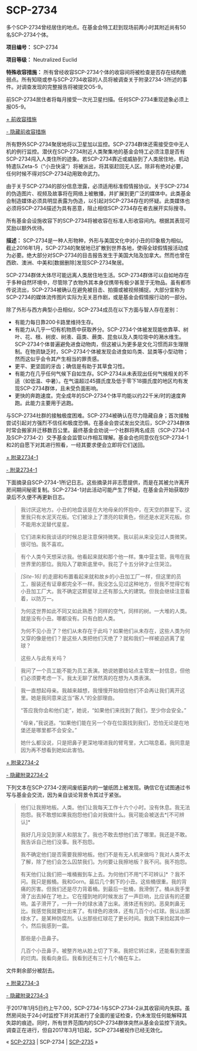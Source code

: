 # SCP-2734
                        




多个SCP-2734曾经居住的地点。在基金会特工赶到现场前两小时其附近尚有50名SCP-2734个体。



**项目编号：** SCP-2734

**项目等级：** Neutralized Euclid

**特殊收容措施：** 所有曾经收容SCP-2734个体的收容间将被检查是否存在结构脆弱点。所有知晓或参与SCP-2734收容的人员将被调查关于附录2734-3所述的事件。对调查发现的完整报告将被提交O5-9。

前SCP-2734居住者将每月接受一次光卫星扫描。任何SCP-2734重现迹象必须上报O5-9。


<a shape='rect' class='collapsible-block-link' href='javascript:;'>+&#160;&#21069;&#25910;&#23481;&#25514;&#26045;</a>

<a shape='rect' class='collapsible-block-link' href='javascript:;'>-&#160;&#38544;&#34255;&#21069;&#25910;&#23481;&#25514;&#26045;</a>

所有野外SCP-2734聚居地将以卫星加以监控。SCP-2734群体还需接受空中无人机的例行监控。潜伏在SCP-2734附近人类聚集地的基金会特工必须注意是否有SCP-2734闯入人类住所的迹象。若SCP-2734靠近或威胁到了人类居住地，机动特遣队Zeta-5（“小丑快滚”）将被派出，将其驱赶回无人区。除非有绝对必要，任何时候不得对SCP-2734动用致命武力。

由于关于SCP-2734的部分信息泄露，必须适用标准假情报协议。关于SCP-2734的伪造图片、视频及故事将在网络上被散播，并扩展到更广泛的媒体中。此类基金会制造媒体必须具明显表露为伪造，以引起对SCP-2734存在的怀疑。此类媒体也必须将SCP-2734描述为具有恶意，阻止相信SCP-2734存在者去展开实际搜寻。

所有基金会设施收容下的SCP-2734将被收容在标准人形收容间内。根据其表现可奖励以额外优待。




**描述：** SCP-2734是一种人形物种，外形与美国文化中对小丑的印象极为相似。截止2016年1月，SCP-2734的聚居地已扩散到世界各地，使得全球假情报活动成为必要。绝大部分对SCP-2734的目击报告发生于美国大陆及加拿大。然而也曾在西欧、澳洲、中美和[数据删除]发现SCP-2734聚居。

SCP-2734群体大体尽可能远离人类居住地生活。SCP-2734群体可以自如地存在于多种自然环境中，尽管除了衣物外其本身仅携带有极少甚至于无物品。虽有都市传说流出，SCP-2734被确认在避免被目击、拍摄或被视频捕捉。大部分宣称为SCP-2734的媒体流传图片实际为无关恶作剧，或是基金会假情报行动的一部分。

除了外形与西方典型小丑相似，SCP-2734成员在以下方面与智人存在差别：

- 有能力每日靠200卡路里维持生存。
- 有能力从几乎一切有机物质中获取养分。SCP-2734个体被发现能依靠草、树叶、花、根、树皮、树液、菇类、蕨类、昆虫以及人类垃圾中的潲水维生。SCP-2734个体普遍避免进食动物肉，但这被认为更多是文化习惯而非生理限制。在物资缺乏时，SCP-2734个体被发现会进食如鸟类、鼠类等小型动物；然而这似乎会令其产生相当的罪责感。
- 更平、更坚固的牙齿；确信是有助于其草食习性。
- 有能力在几乎任何气候下自如生存。SCP-2734从未表现出任何气候相关的不适（如低温、中暑）。在气温超过45摄氏度及低于零下18摄氏度的地区均有发现SCP-2734群体，且未受负面影响。
- 更快的奔跑速度。完全成年的SCP-2734个体平均能以约22千米/时的速度奔跑。此能力主要用于逃跑。

与SCP-2734社群的接触极度困难。SCP-2734被确认在尽力隐藏自身；首次接触尝试引起对方强烈不信任和极度恐惧。在基金会尝试发出交流后，SCP-2734群体时常会搬家并迁移数百公里。最终基金会劝说一个社群将两名成员（SCP-2734-1及SCP-2734-2）交予基金会监管以作相互理解。基金会也同意仅在SCP-2734-1和2的自愿下对其进行照看，一经其要求便会立即将它们送回。


<a shape='rect' class='collapsible-block-link' href='javascript:;'>+&#160;&#38468;&#24405;2734-1</a>

<a shape='rect' class='collapsible-block-link' href='javascript:;'>-&#160;&#38468;&#24405;2734-1</a>

下面摘录自SCP-2734-1所记日志。这些摘录并非志愿提供，而是在其被允许离开房间期间秘密复制。SCP-2734-1对此活动可能产生了怀疑，在基金会开始获取抄录后不久便不再更新日志。


> 我讨厌这地方。小丑的地盘该是在大地母亲的怀抱中，在天空的群星下。这里我只有水泥天花板。它们被涂上了漂亮的软黄色，但还是水泥天花板。你不能用水泥替代星星。
> 


> 它们进来和我谈话的时候总是注意保持微笑。我以前从来没见过人类微笑。很可怕。我不喜欢。
> 


> 有个人类今天想采访我。他看起来就和那个他一样。集中营主管。我甩在我世界里的那位。我陷入了歇斯底里中。我花了十五分钟才止住哭泣。
> 


> *[Site-16]* 的走廊和布置看起来就和故乡的小丑加工厂一样，但这里的员工，服装还有证章都完全不一样。我没怎么见过这种地方，但我不觉得它有小丑加工厂大。我不确定这颗星球上还有那么大的建筑。但我会继续注意看着，以防万一。
> 


> 为何这世界如此不同又如此熟悉？同样的空气，同样的树。一大堆的人类。就是没有小丑。哪都没有。只有白脸人类。
> 
> 为何不见小丑了？他们从未存在于此吗？如果他们从未存在，这些人类为何又穿的像是他们？是这些人类把他们灭绝了？就和我们一样被迫逃离了星球？
> 
> 这些人与此有关吗？
> 


> 我问了一个员工能不能为员工表演。她说她要给站点主管发一封信息，但他们必须要考虑一下。我太无聊了居然真的在想为人类表演。
> 


> 我一直想起母亲。我越来越想，我慢慢开始相信他们不会再让我们离开这里。她是我同意来这当“客人”的全部理由。
> 
> “答应我你会和他们走”，她说，“如果他们来找到了我们，至少你会安全。”
> 
> “母亲，”我说道。“如果他们能在另一个存在位面找到我们，恐怕无论是在地堡还是哪里都不会安全。”
> 
> 她什么都没说，只是把鼻子更深地埋进我的臂弯里，大口喘息着。我同意是因为再不想看到她如此害怕。
> 





<a shape='rect' class='collapsible-block-link' href='javascript:;'>+&#160;&#38468;&#24405;2734-2</a>

<a shape='rect' class='collapsible-block-link' href='javascript:;'>-&#160;&#38544;&#34255;&#38468;&#24405;2734-2</a>

下列文本在SCP-2734-2房间废纸篓内的一皱纸团上被发现。确信它在试图通过书写与基金会交流，因为亲自谈论背景令其过于紧张。


> 他们让我擦地板。人类。他们让我每天工作十六个小时。没有休息。我无法抱怨。我不敢想如果我抱怨他们会对我做什么。我可能会被送去*[不可辨认]* 
> 
> 我好几月没见到家人和朋友了。我也不敢去想他们去了哪里。我还是不敢。我告诉自己他们没事。我不抱怨。
> 
> 我不确定他们是否需要我擦地板。他们不是有无人机来做吗？我对人类不太了解，除了他们会怎么囚禁我们。为何要让我擦地板？我不问。我不抱怨。
> 
> 有天他们让我们把一堆桶搬到车上去。为何他们不用*[不可辨认]* ？我不问。我只是搬桶。我和Gorn。最后几个剩下的小丑。这些桶很重。我的背痛的厉害。但我们还是尽力背着桶。到最后一批桶，我滑倒了。桶从我手里滑了出去掉在了地上。它在撞到地的时候发出了一声巨响，比应该有的还要响。盖子滑开了，一升一升的绿水涌了出来。液体还有别的。恶臭刺鼻无比。我感觉我就要吐出来了。有绿色的液体，还有几百个小红球。我认出那绿水了。是某种防腐剂。认出那些红球花了更长时间。我跳下来捡起其中一个。然后我感到一震。
> 
> 那些是小丑鼻子。
> 
> 几百个小丑鼻子。被整齐地从脸上切了下来。我把它转过来，还能看到里面的烂肉。我看向身后。我看到还有三十几个桶在车上。
> 

文件剩余部分被刮去。





<a shape='rect' class='collapsible-block-link' href='javascript:;'>+&#160;&#38468;&#24405;2734-3</a>

<a shape='rect' class='collapsible-block-link' href='javascript:;'>-&#160;&#38544;&#34255;&#38468;&#24405;2734-3</a>

于2017年1月5日约上午7:00，SCP-2734-1与SCP-2734-2从其收容间内失踪。虽然房间处于24小时监控下并对其进行了全面的鉴证检查，仍未发现任何能解释其失踪的痕迹。同时，所有世界范围内的SCP-2734群体突然从基金会监控下消失。调查正在进行，但自2017年3月1日起，SCP-2734被视作已经无效化。






« [SCP-2733](/scp-2733) | SCP-2734 | [SCP-2735](/scp-2735) »





                    
